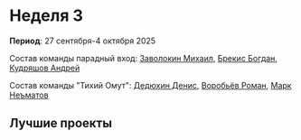 # Неделя 3
**Период**: 27 сентября-4 октября 2025  

Состав команды парадный вход: [Заволокин Михаил](https://github.com/Sunder32), [Брекис Богдан](https://github.com/BrekisBog), [Кудряшов Андрей](https://github.com/Delta200513)

Состав команды "Тихий Омут": [Дедюхин Денис](https://github.com/pimp), [Воробьёв Роман](https://github.com/Bibuk), [Марк Неъматов](https://github.com/nematovmark5-lgtm)

## Лучшие проекты

